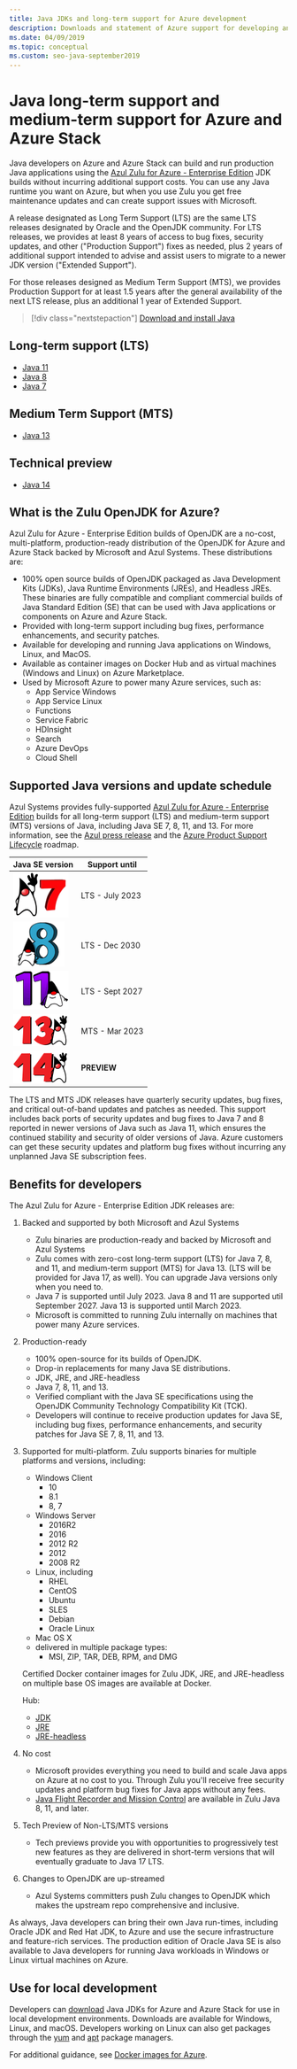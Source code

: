 ```yaml
---
title: Java JDKs and long-term support for Azure development
description: Downloads and statement of Azure support for developing and running Java applications.
ms.date: 04/09/2019
ms.topic: conceptual
ms.custom: seo-java-september2019
---
```


# Java long-term support and medium-term support for Azure and Azure Stack

Java developers on Azure and Azure Stack can build and run production Java applications using the [Azul Zulu for Azure - Enterprise Edition](https://www.azul.com/downloads/azure-only/zulu/) JDK builds without incurring additional support costs. You can use any Java runtime you want on Azure, but when you use Zulu you get free maintenance updates and can create support issues with Microsoft.

A release designated as Long Term Support (LTS) are the same LTS releases designated by Oracle and the OpenJDK community. For LTS releases, we provides at least 8 years of access to bug fixes, security updates, and other ("Production Support") fixes as needed, plus 2 years of additional support intended to advise and assist users to migrate to a newer JDK version ("Extended Support").

For those releases designed as Medium Term Support (MTS), we provides Production Support for at least 1.5 years after the general availability of the next LTS release, plus an additional 1 year of Extended Support.

> [!div class="nextstepaction"]
> [Download and install Java](java-jdk-install.md)

## Long-term support (LTS)

* [Java 11](https://www.azul.com/downloads/azure-only/zulu/?&version=java-11-lts)
* [Java 8](https://www.azul.com/downloads/azure-only/zulu/?&version=java-8-lts)
* [Java 7](https://www.azul.com/downloads/azure-only/zulu/?&version=java-7-lts)

## Medium Term Support (MTS)

* [Java 13](https://www.azul.com/downloads/azure-only/zulu/?&version=java-13)

## Technical preview

* [Java 14](https://www.azul.com/downloads/azure-only/zulu/?version=java-14)

## What is the Zulu OpenJDK for Azure?

Azul Zulu for Azure - Enterprise Edition builds of OpenJDK are a no-cost, multi-platform, production-ready distribution of the OpenJDK for Azure and Azure Stack backed by Microsoft and Azul Systems. These distributions are:

* 100% open source builds of OpenJDK packaged as Java Development Kits (JDKs), Java Runtime Environments (JREs), and Headless JREs. These binaries are fully compatible and compliant commercial builds of Java Standard Edition (SE) that can be used with Java applications or components on Azure and Azure Stack.
* Provided with long-term support including bug fixes, performance enhancements, and security patches.
* Available for developing and running Java applications on Windows, Linux, and MacOS.
* Available as container images on Docker Hub and as virtual machines (Windows and Linux) on Azure Marketplace.
* Used by Microsoft Azure to power many Azure services, such as:
  * App Service Windows
  * App Service Linux
  * Functions
  * Service Fabric
  * HDInsight
  * Search
  * Azure DevOps
  * Cloud Shell  

## Supported Java versions and update schedule

Azul Systems provides fully-supported [Azul Zulu for Azure - Enterprise Edition](https://www.azul.com/downloads/azure-only/zulu/) builds for all long-term support (LTS) and medium-term support (MTS) versions of Java, including Java SE 7, 8, 11, and 13. For more information, see the [Azul press release](https://www.azul.com/press_release/free-java-production-support-for-microsoft-azure-azure-stack) and the [Azure Product Support Lifecycle](https://www.azul.com/products/azul_support_roadmap/) roadmap.

|Java SE version  |Support until  |
|---------|----------|
|[![Supported Java version - LTS - Java 7](media/supported-java-versions-java-7.png)](https://www.azul.com/downloads/azure-only/zulu/?&version=java-7-lts) |LTS - July 2023 |
|[![Supported Java version - LTS - Java 8](media/supported-java-versions-java-8.png)](https://www.azul.com/downloads/azure-only/zulu/?&version=java-8-lts) |LTS - Dec 2030|
|[![Supported Java version - LTS - Java 11](media/supported-java-versions-java-11.png)](https://www.azul.com/downloads/azure-only/zulu/?&version=java-11-lts) |LTS - Sept 2027|
|[![Supported Java version - MTS - Java 13](media/supported-java-versions-java-13.png)](https://www.azul.com/downloads/azure-only/zulu/?&version=java-13) |MTS - Mar 2023|
|[![Supported Java version - Preview - Java 14](media/supported-java-versions-java-14.png)](https://www.azul.com/downloads/azure-only/zulu/?version=java-14) |**PREVIEW**|

The LTS and MTS JDK releases have quarterly security updates, bug fixes, and critical out-of-band updates and patches as needed.  This support includes back ports of security updates and bug fixes to Java 7 and 8 reported in newer versions of Java such as Java 11, which ensures the continued stability and security of older versions of Java.  Azure customers can get these security updates and platform bug fixes without incurring any unplanned Java SE subscription fees.

## Benefits for developers

The Azul Zulu for Azure - Enterprise Edition JDK releases are:

1. Backed and supported by both Microsoft and Azul Systems

   * Zulu binaries are production-ready and backed by Microsoft and Azul Systems
   * Zulu comes with zero-cost long-term support (LTS) for Java 7, 8, and 11, and medium-term support (MTS) for Java 13. (LTS will be provided for Java 17, as well). You can upgrade Java versions only when you need to.
   * Java 7 is supported until July 2023. Java 8 and 11 are supported util September 2027. Java 13 is supported until March 2023.
   * Microsoft is committed to running Zulu internally on machines that power many Azure services.

2. Production-ready

   * 100% open-source for its builds of OpenJDK.
   * Drop-in replacements for many Java SE distributions.
   * JDK, JRE, and JRE-headless
   * Java 7, 8, 11, and 13.
   * Verified compliant with the Java SE specifications using the OpenJDK Community Technology Compatibility Kit (TCK).
   * Developers will continue to receive production updates for Java SE, including bug fixes, performance enhancements, and security patches for Java SE 7, 8, 11, and 13.

3. Supported for multi-platform. Zulu supports binaries for multiple platforms and versions, including:

   * Windows Client
     * 10
     * 8.1
     * 8, 7
   * Windows Server
     * 2016R2
     * 2016
     * 2012 R2
     * 2012
     * 2008 R2
   * Linux, including
     * RHEL
     * CentOS
     * Ubuntu
     * SLES
     * Debian
     * Oracle Linux
   * Mac OS X
   * delivered in multiple package types:
     * MSI, ZIP, TAR, DEB, RPM, and DMG

    Certified Docker container images for Zulu JDK, JRE, and JRE-headless on multiple base OS images are available at Docker.

    Hub:

    * [JDK](https://hub.docker.com/_/microsoft-java-jdk)
    * [JRE](https://hub.docker.com/_/microsoft-java-jre)
    * [JRE-headless](https://hub.docker.com/_/microsoft-java-jre-headless)

4. No cost

   * Microsoft provides everything you need to build and scale Java apps on Azure at no cost to you. Through Zulu you'll receive free security updates and platform bug fixes for Java apps without any fees.
   * [Java Flight Recorder and Mission Control](java-jdk-flight-recorder-and-mission-control.md) are available in Zulu Java 8, 11, and later.

5. Tech Preview of Non-LTS/MTS versions

   * Tech previews provide you with opportunities to progressively test new features as they are delivered in short-term versions that will eventually graduate to Java 17 LTS.

6. Changes to OpenJDK are up-streamed

   * Azul Systems committers push Zulu changes to OpenJDK which makes the upstream repo comprehensive and inclusive.

As always, Java developers can bring their own Java run-times, including Oracle JDK and Red Hat JDK, to Azure and use  the secure infrastructure and feature-rich services. The production edition of Oracle Java SE is also available to Java developers for running Java workloads in Windows or Linux virtual machines on Azure.

## Use for local development

Developers can [download](https://www.azul.com/downloads/azure-only/zulu/) Java JDKs for Azure and Azure Stack for use in local development environments. Downloads are available for Windows, Linux, and macOS. Developers working on Linux can also get packages through the [yum](https://www.azul.com/downloads/azure-only/zulu/#yum-repo) and [apt](https://www.azul.com/downloads/azure-only/zulu/#apt-repo) package managers.

For additional guidance, see [Docker images for Azure](java-jdk-docker-images.md).
